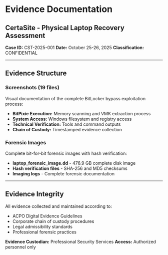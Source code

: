 # Evidence Documentation
## CertaSite - Physical Laptop Recovery Assessment

**Case ID:** CST-2025-001
**Date:** October 25-26, 2025
**Classification:** CONFIDENTIAL

---

## Evidence Structure

### Screenshots (19 files)
Visual documentation of the complete BitLocker bypass exploitation process:

- **BitPixie Execution:** Memory scanning and VMK extraction process
- **System Access:** Windows filesystem and registry access
- **Technical Verification:** Tools and command outputs
- **Chain of Custody:** Timestamped evidence collection

### Forensic Images
Complete bit-for-bit forensic images with hash verification:

- **laptop_forensic_image.dd** - 476.9 GB complete disk image
- **Hash verification files** - SHA-256 and MD5 checksums
- **Imaging logs** - Complete forensic documentation

---

## Evidence Integrity

All evidence collected and maintained according to:
- ACPO Digital Evidence Guidelines
- Corporate chain of custody procedures
- Legal admissibility standards
- Professional forensic practices

**Evidence Custodian:** Professional Security Services
**Access:** Authorized personnel only